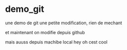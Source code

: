 # demo_git
une demo de git 
une petite modification, rien de mechant

et maintenant on modifie depuis github

mais auuss depuis machibe local 
hey oh cest cool
